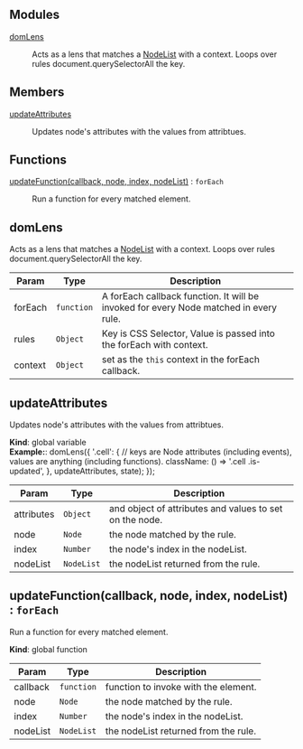 ## Modules

<dl>
<dt><a href="#module_domLens">domLens</a></dt>
<dd><p>Acts as a lens that matches a <a href="https://developer.mozilla.org/en-US/docs/Web/API/NodeList">NodeList</a> with a context.
Loops over rules document.querySelectorAll the key.</p>
</dd>
</dl>

## Members

<dl>
<dt><a href="#updateAttributes">updateAttributes</a></dt>
<dd><p>Updates node&#39;s attributes with the values from attribtues.</p>
</dd>
</dl>

## Functions

<dl>
<dt><a href="#updateFunction">updateFunction(callback, node, index, nodeList)</a> : <code>forEach</code></dt>
<dd><p>Run a function for every matched element.</p>
</dd>
</dl>

<a name="module_domLens"></a>

## domLens
Acts as a lens that matches a [NodeList](https://developer.mozilla.org/en-US/docs/Web/API/NodeList) with a context.
Loops over rules document.querySelectorAll the key.


| Param | Type | Description |
| --- | --- | --- |
| forEach | <code>function</code> | A forEach callback function. It will be invoked for every Node matched in every rule. |
| rules | <code>Object</code> | Key is CSS Selector, Value is passed into the forEach with context. |
| context | <code>Object</code> | set as the `this` context in the forEach callback. |

<a name="updateAttributes"></a>

## updateAttributes
Updates node's attributes with the values from attribtues.

**Kind**: global variable  
**Example:**: domLens({
   '.cell': {
     // keys are Node attributes (including events), values are anything (including functions).
     className: () => '.cell .is-updated',
   }, updateAttributes, state);
 });  

| Param | Type | Description |
| --- | --- | --- |
| attributes | <code>Object</code> | and object of attributes and values to set on the node. |
| node | <code>Node</code> | the node matched by the rule. |
| index | <code>Number</code> | the node's index in the nodeList. |
| nodeList | <code>NodeList</code> | the nodeList returned from the rule. |

<a name="updateFunction"></a>

## updateFunction(callback, node, index, nodeList) : <code>forEach</code>
Run a function for every matched element.

**Kind**: global function  

| Param | Type | Description |
| --- | --- | --- |
| callback | <code>function</code> | function to invoke with the element. |
| node | <code>Node</code> | the node matched by the rule. |
| index | <code>Number</code> | the node's index in the nodeList. |
| nodeList | <code>NodeList</code> | the nodeList returned from the rule. |

